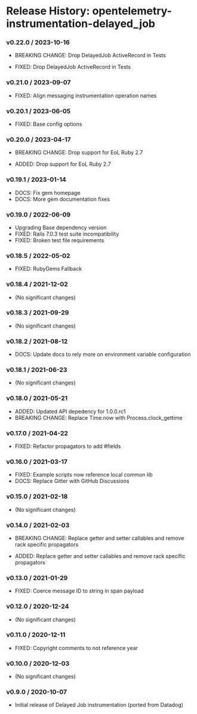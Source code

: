 # Release History: opentelemetry-instrumentation-delayed_job

### v0.22.0 / 2023-10-16

* BREAKING CHANGE: Drop DelayedJob ActiveRecord in Tests

* FIXED: Drop DelayedJob ActiveRecord in Tests

### v0.21.0 / 2023-09-07

* FIXED: Align messaging instrumentation operation names

### v0.20.1 / 2023-06-05

* FIXED: Base config options 

### v0.20.0 / 2023-04-17

* BREAKING CHANGE: Drop support for EoL Ruby 2.7 

* ADDED: Drop support for EoL Ruby 2.7 

### v0.19.1 / 2023-01-14

* DOCS: Fix gem homepage 
* DOCS: More gem documentation fixes 

### v0.19.0 / 2022-06-09

* Upgrading Base dependency version
* FIXED: Rails 7.0.3 test suite incompatibility 
* FIXED: Broken test file requirements 

### v0.18.5 / 2022-05-02

* FIXED: RubyGems Fallback 

### v0.18.4 / 2021-12-02

* (No significant changes)

### v0.18.3 / 2021-09-29

* (No significant changes)

### v0.18.2 / 2021-08-12

* DOCS: Update docs to rely more on environment variable configuration 

### v0.18.1 / 2021-06-23

* (No significant changes)

### v0.18.0 / 2021-05-21

* ADDED: Updated API depedency for 1.0.0.rc1
* BREAKING CHANGE: Replace Time.now with Process.clock_gettime

### v0.17.0 / 2021-04-22

* FIXED: Refactor propagators to add #fields

### v0.16.0 / 2021-03-17

* FIXED: Example scripts now reference local common lib
* DOCS: Replace Gitter with GitHub Discussions

### v0.15.0 / 2021-02-18

* (No significant changes)

### v0.14.0 / 2021-02-03

* BREAKING CHANGE: Replace getter and setter callables and remove rack specific propagators

* ADDED: Replace getter and setter callables and remove rack specific propagators

### v0.13.0 / 2021-01-29

* FIXED: Coerce message ID to string in span payload

### v0.12.0 / 2020-12-24

* (No significant changes)

### v0.11.0 / 2020-12-11

* FIXED: Copyright comments to not reference year

### v0.10.0 / 2020-12-03

* (No significant changes)

### v0.9.0 / 2020-10-07

* Initial release of Delayed Job instrumentation (ported from Datadog)
